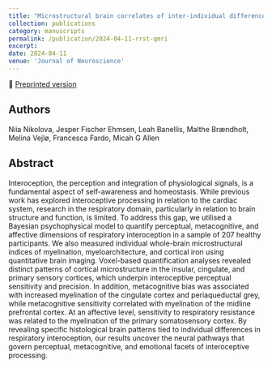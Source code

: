 ```yaml
---
title: "Microstructural brain correlates of inter-individual differences in respiratory interoception"
collection: publications
category: manuscripts
permalink: /publication/2024-04-11-rrst-qmri
excerpt:
date: 2024-04-11
venue: 'Journal of Neuroscience'
---
```


<!--more-->

📄 [Preprinted version](https://www.biorxiv.org/content/10.1101/2024.04.08.588519v1.full) <br>

## Authors
Niia Nikolova, Jesper Fischer Ehmsen, Leah Banellis, Malthe Brændholt, Melina Vejlø, Francesca Fardo, Micah G Allen

## Abstract
Interoception, the perception and integration of physiological signals, is a fundamental aspect of self-awareness and homeostasis. While previous work has explored interoceptive processing in relation to the cardiac system, research in the respiratory domain, particularly in relation to brain structure and function, is limited. To address this gap, we utilised a Bayesian psychophysical model to quantify perceptual, metacognitive, and affective dimensions of respiratory interoception in a sample of 207 healthy participants. We also measured individual whole-brain microstructural indices of myelination, myeloarchitecture, and cortical iron using quantitative brain imaging. Voxel-based quantification analyses revealed distinct patterns of cortical microstructure in the insular, cingulate, and primary sensory cortices, which underpin interoceptive perceptual sensitivity and precision. In addition, metacognitive bias was associated with increased myelination of the cingulate cortex and periaqueductal grey, while metacognitive sensitivity correlated with myelination of the midline prefrontal cortex. At an affective level, sensitivity to respiratory resistance was related to the myelination of the primary somatosensory cortex. By revealing specific histological brain patterns tied to individual differences in respiratory interoception, our results uncover the neural pathways that govern perceptual, metacognitive, and emotional facets of interoceptive processing.